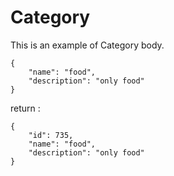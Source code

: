 # Category

This is an example of Category body.


```
{   
    "name": "food",
    "description": "only food"
}
```

return :

```
{   
    "id": 735,
    "name": "food",
    "description": "only food"
}
```